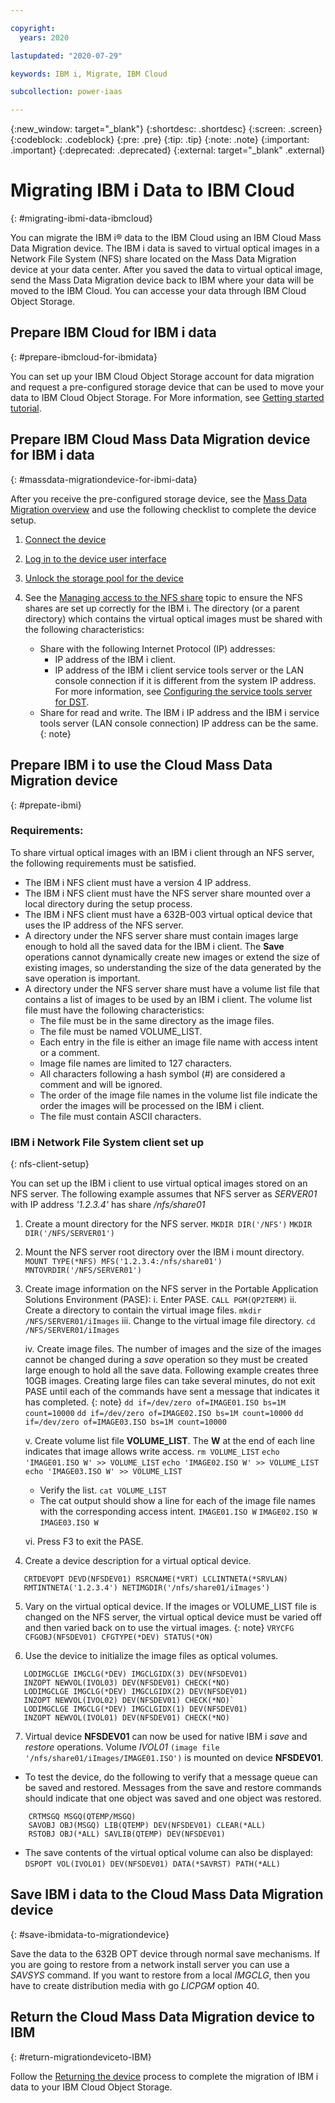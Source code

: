 ```yaml
---

copyright:
  years: 2020

lastupdated: "2020-07-29"

keywords: IBM i, Migrate, IBM Cloud

subcollection: power-iaas

---
```


{:new_window: target="_blank"}
{:shortdesc: .shortdesc}
{:screen: .screen}
{:codeblock: .codeblock}
{:pre: .pre}
{:tip: .tip}
{:note: .note}
{:important: .important}
{:deprecated: .deprecated}
{:external: target="_blank" .external}

# Migrating IBM i Data to IBM Cloud
{: #migrating-ibmi-data-ibmcloud}

You can migrate the IBM i&reg; data to the IBM Cloud using an IBM Cloud Mass Data Migration device. The IBM i data is saved to virtual optical images in a Network File System (NFS) share located on the Mass Data Migration device at your data center. After you saved the data to virtual optical image, send the Mass Data Migration device back to IBM where your data will be moved to the IBM Cloud. You can accesse your data through IBM Cloud Object Storage.

## Prepare IBM Cloud for IBM i data
{: #prepare-ibmcloud-for-ibmidata}

You can set up your IBM Cloud Object Storage account for data migration and request a pre-configured storage device that can be used to move your data to IBM Cloud Object Storage. For More information, see [Getting started tutorial](/docs/mass-data-migration?topic=mass-data-migration-getting-started-tutorial).

## Prepare IBM Cloud Mass Data Migration device for IBM i data
{: #massdata-migrationdevice-for-ibmi-data}

After you receive the pre-configured storage device, see the [Mass Data Migration overview](/docs/mass-data-migration?topic=mass-data-migration-overview) and use the following checklist to complete the device setup.

1. [Connect the device](/docs/mass-data-migration?topic=mass-data-migration-connect-device)

2. [Log in to the device user interface](/docs/mass-data-migration?topic=mass-data-migration-access-ui)

3. [Unlock the storage pool for the device](/docs/mass-data-migration?topic=mass-data-migration-unlock-storage-pool)

4. See the [Managing access to the NFS share](/docs/mass-data-migration?topic=mass-data-migration-connect-nfs-share) topic to ensure the NFS shares are set up correctly for the IBM i. The directory (or a parent directory) which contains the virtual optical images must be shared with the following characteristics:

   * Share with the following Internet Protocol (IP) addresses:
     * IP address of the IBM i client.
     * IP address of the IBM i client service tools server or the LAN console connection if it is different from the system IP address. For more information, see [Configuring the service tools server for DST](https://www.ibm.com/support/knowledgecenter/ssw_ibm_i_74/rzamh/rzamhsrvtoolsrvr4dst.html).
   * Share for read and write.
    The IBM i IP address and the IBM i service tools server (LAN console connection) IP address can be the same.
    {: note}

## Prepare IBM i to use the Cloud Mass Data Migration device
{: #prepate-ibmi}

### Requirements:

To share virtual optical images with an IBM i client through an NFS server, the following requirements must be satisfied.

* The IBM i NFS client must have a version 4 IP address.
* The IBM i NFS client must have the NFS server share mounted over a local directory during the setup process.
* The IBM i NFS client must have a 632B-003 virtual optical device that uses the IP address of the NFS server.
* A directory under the NFS server share must contain images large enough to hold all the saved data for the IBM i client. The **Save** operations cannot dynamically create new images or extend the size of existing images, so understanding the size of the data generated by the save operation is important.
* A directory under the NFS server share must have a volume list file that contains a list of images to be used by an IBM i client. The volume list file must have the following characteristics:
  * The file must be in the same directory as the image files.
  * The file must be named VOLUME_LIST.
  * Each entry in the file is either an image file name with access intent or a comment.
  * Image file names are limited to 127 characters.
  * All characters following a hash symbol (#) are considered a comment and will be ignored.
  * The order of the image file names in the volume list file indicate the order the images will be processed on the IBM i client.
  * The file must contain ASCII characters.

### IBM i Network File System client set up
{: nfs-client-setup}

You can set up the IBM i client to use virtual optical images stored on an NFS server. The following example assumes that NFS server as *SERVER01* with IP address *'1.2.3.4'* has share */nfs/share01*

1. Create a mount directory for the NFS server.
    `MKDIR DIR('/NFS')`
    `MKDIR DIR('/NFS/SERVER01')`
2. Mount the NFS server root directory over the IBM i mount directory.
   `MOUNT TYPE(*NFS) MFS('1.2.3.4:/nfs/share01') MNTOVRDIR('/NFS/SERVER01')`
3. Create image information on the NFS server in the Portable Application Solutions Environment (PASE):
   i. Enter PASE.
       `CALL PGM(QP2TERM)`
   ii. Create a directory to contain the virtual image files.
       `mkdir /NFS/SERVER01/iImages`
   iii. Change to the virtual image file directory.
        `cd /NFS/SERVER01/iImages`

   iv. Create image files. The number of images and the size of the images cannot be changed during a *save* operation so they must be created large enough to hold all the save data. Following example creates three 10GB images. 
   Creating large files can take several minutes, do not exit PASE until each of the commands have sent a message that indicates it has completed.
   {: note}
      `dd if=/dev/zero of=IMAGE01.ISO bs=1M count=10000`
      `dd if=/dev/zero of=IMAGE02.ISO bs=1M count=10000`
      `dd if=/dev/zero of=IMAGE03.ISO bs=1M count=10000`

   v. Create volume list file **VOLUME_LIST**. The **W** at the end of each line indicates that image allows write access.
      `rm VOLUME_LIST`
      `echo 'IMAGE01.ISO W' >> VOLUME_LIST`
      `echo 'IMAGE02.ISO W' >> VOLUME_LIST`
      `echo 'IMAGE03.ISO W' >> VOLUME_LIST`

      * Verify the list.
        `cat VOLUME_LIST`
      * The cat output should show a line for each of the image file names with the corresponding access intent.
        `IMAGE01.ISO W`
        `IMAGE02.ISO W`
        `IMAGE03.ISO W`

   vi. Press F3 to exit the PASE.

4. Create a device description for a virtual optical device.
```
   CRTDEVOPT DEVD(NFSDEV01) RSRCNAME(*VRT) LCLINTNETA(*SRVLAN)
   RMTINTNETA('1.2.3.4') NETIMGDIR('/nfs/share01/iImages')
```

5. Vary on the virtual optical device. 
If the images or VOLUME_LIST file is changed on the NFS server, the virtual optical device must be varied off and then varied back on to use the virtual images.
{: note}
   `VRYCFG CFGOBJ(NFSDEV01) CFGTYPE(*DEV) STATUS(*ON)`

6. Use the device to initialize the image files as optical volumes.

```
   LODIMGCLGE IMGCLG(*DEV) IMGCLGIDX(3) DEV(NFSDEV01)
   INZOPT NEWVOL(IVOL03) DEV(NFSDEV01) CHECK(*NO)
   LODIMGCLGE IMGCLG(*DEV) IMGCLGIDX(2) DEV(NFSDEV01)
   INZOPT NEWVOL(IVOL02) DEV(NFSDEV01) CHECK(*NO)`
   LODIMGCLGE IMGCLG(*DEV) IMGCLGIDX(1) DEV(NFSDEV01) 
   INZOPT NEWVOL(IVOL01) DEV(NFSDEV01) CHECK(*NO)
```

7. Virtual device **NFSDEV01** can now be used for native IBM i *save* and *restore* operations. Volume *IVOL01* `(image file '/nfs/share01/iImages/IMAGE01.ISO')` is mounted on device **NFSDEV01**.

* To test the device, do the following to verify that a message queue can be saved and restored. Messages from the save and restore commands should indicate that one object was saved and one object was restored.

```
    CRTMSGQ MSGQ(QTEMP/MSGQ)
    SAVOBJ OBJ(MSGQ) LIB(QTEMP) DEV(NFSDEV01) CLEAR(*ALL)
    RSTOBJ OBJ(*ALL) SAVLIB(QTEMP) DEV(NFSDEV01)
```

* The save contents of the virtual optical volume can also be displayed:
   `DSPOPT VOL(IVOL01) DEV(NFSDEV01) DATA(*SAVRST) PATH(*ALL)`

## Save IBM i data to the Cloud Mass Data Migration device
{: #save-ibmidata-to-migrationdevice}

Save the data to the 632B OPT device through normal save mechanisms. If you are going to restore from a network install server you can use a *SAVSYS* command. If you want to restore from a local *IMGCLG*, then you have to create distribution media with go *LICPGM* option 40.

## Return the Cloud Mass Data Migration device to IBM
{: #return-migrationdeviceto-IBM}

Follow the [Returning the device](/docs/mass-data-migration?topic=mass-data-migration-return-device) process to complete the migration of IBM i data to your IBM Cloud Object Storage.




